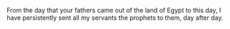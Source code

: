 From the day that your fathers came out of the land of Egypt to this day, I have persistently sent all my servants the prophets to them, day after day.
